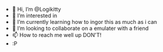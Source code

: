 - 👋 Hi, I’m @Logikitty
- 👀 I’m interested in 
- 🌱 I’m currently learning how to ingor this as much as i can
- 💞️ I’m looking to collaborate on a emulater with a friend
- 📫 How to reach me well up DON'T!
- :P


<!---
Logikitty/Logikitty is a ✨ special ✨ repository because its `README.md` (this file) appears on your GitHub profile.
You can click the Preview link to take a look at your changes.
--->
